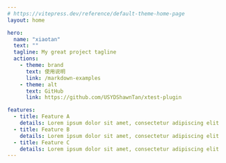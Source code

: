 ```yaml
---
# https://vitepress.dev/reference/default-theme-home-page
layout: home

hero:
  name: "xiaotan"
  text: ""
  tagline: My great project tagline
  actions:
    - theme: brand
      text: 使用说明
      link: /markdown-examples
    - theme: alt
      text: GitHub
      link: https://github.com/USYDShawnTan/xtest-plugin

features:
  - title: Feature A
    details: Lorem ipsum dolor sit amet, consectetur adipiscing elit
  - title: Feature B
    details: Lorem ipsum dolor sit amet, consectetur adipiscing elit
  - title: Feature C
    details: Lorem ipsum dolor sit amet, consectetur adipiscing elit
---
```

